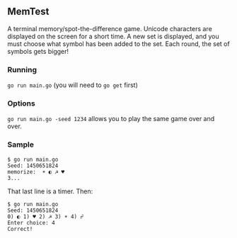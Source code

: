 ## MemTest

A terminal memory/spot-the-difference game. Unicode characters are displayed on the screen for a short time. A new set is displayed, and you must choose what symbol has been added to the set. Each round, the set of symbols gets bigger!

### Running
`go run main.go` (you will need to `go get` first)

### Options
`go run main.go -seed 1234` allows you to play the same game over and over.

### Sample
```
$ go run main.go
Seed: 1450651824
memorize:  ☀ ◐ ☭ ♥
3...
```
That last line is a timer. Then:
```
$ go run main.go
Seed: 1450651824
0) ◐ 1) ♥ 2) ☭ 3) ☀ 4) ☍
Enter choice: 4
Correct!
```